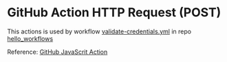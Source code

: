 # GitHub Action HTTP Request (POST)

This actions is used by workflow [validate-credentials.yml](https://github.com/oaviles/hello_workflows/blob/main/.github/workflows/validate-credentials.yml) in repo [hello_workflows
](https://github.com/oaviles/hello_workflows)

Reference: [GitHub JavaScrit Action](https://docs.github.com/en/actions/creating-actions/creating-a-javascript-action)
